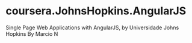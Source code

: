 # coursera.JohnsHopkins.AngularJS
Single Page Web Applications with AngularJS, by Universidade Johns Hopkins
By Marcio N